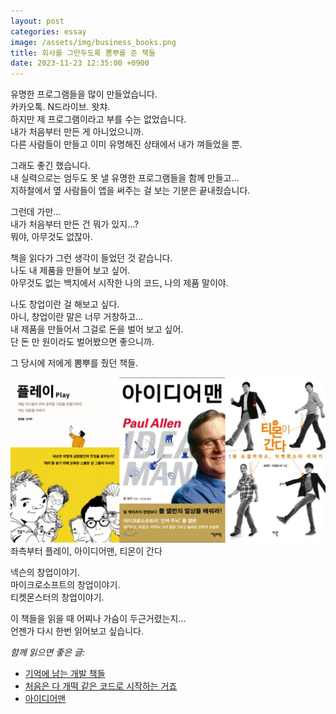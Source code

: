 ```yaml
---
layout: post
categories: essay
image: /assets/img/business_books.png
title: 회사를 그만두도록 뽐뿌를 준 책들
date: 2023-11-23 12:35:00 +0900
---
```


유명한 프로그램들을 많이 만들었습니다.  
카카오톡. N드라이브. 왓챠.  
하지만 제 프로그램이라고 부를 수는 없었습니다.  
내가 처음부터 만든 게 아니었으니까.  
다른 사람들이 만들고 이미 유명해진 상태에서 내가 껴들었을 뿐.

그래도 좋긴 했습니다.  
내 실력으로는 엄두도 못 낼 유명한 프로그램들을 함께 만들고...  
지하철에서 옆 사람들이 앱을 써주는 걸 보는 기분은 끝내줬습니다.

그런데 가만...  
내가 처음부터 만든 건 뭐가 있지...?  
뭐야, 아무것도 없잖아.

책을 읽다가 그런 생각이 들었던 것 같습니다.  
나도 내 제품을 만들어 보고 싶어.  
아무것도 없는 백지에서 시작한 나의 코드, 나의 제품 말이야.

나도 창업이란 걸 해보고 싶다.  
아니, 창업이란 말은 너무 거창하고...  
내 제품을 만들어서 그걸로 돈을 벌어 보고 싶어.  
단 돈 만 원이라도 벌어봤으면 좋으니까.

그 당시에 저에게 뽐뿌를 줬던 책들.

![창업에 뽐뿌를 준 책들](/assets/img/business_books.png)  
좌측부터 플레이, 아이디어맨, 티몬이 간다

넥슨의 창업이야기.  
마이크로소프트의 창업이야기.  
티켓몬스터의 창업이야기.

이 책들을 읽을 때 어찌나 가슴이 두근거렸는지...  
언젠가 다시 한번 읽어보고 싶습니다.

*함께 읽으면 좋은 글:*
* [기억에 남는 개발 책들](/essay/2023/11/07/books.html)
* [처음은 다 개떡 같은 코드로 시작하는 거죠](/essay/2022/01/25/shit-code.html)
* [아이디어맨](/essay/2011/10/05/idea-man.html)